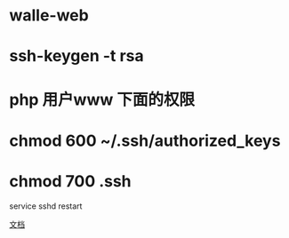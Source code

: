# walle-web
# ssh-keygen -t rsa
# php 用户www 下面的权限
# chmod 600 ~/.ssh/authorized_keys
# chmod 700 .ssh

service sshd restart

[文档](http://www.walle-web.io/)
